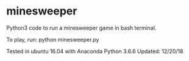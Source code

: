# minesweeper

Python3 code to run a minesweeper game in bash terminal.

To play, run:
python minesweeper.py

Tested in ubuntu 16.04 with Anaconda Python 3.6.6
Updated: 12/20/18
